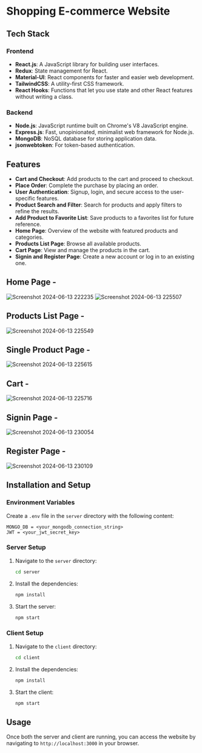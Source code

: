 # Shopping E-commerce Website

## Tech Stack

### Frontend
- **React.js**: A JavaScript library for building user interfaces.
- **Redux**: State management for React.
- **Material-UI**: React components for faster and easier web development.
- **TailwindCSS**: A utility-first CSS framework.
- **React Hooks**: Functions that let you use state and other React features without writing a class.

### Backend
- **Node.js**: JavaScript runtime built on Chrome's V8 JavaScript engine.
- **Express.js**: Fast, unopinionated, minimalist web framework for Node.js.
- **MongoDB**: NoSQL database for storing application data.
- **jsonwebtoken**: For token-based authentication.

## Features
- **Cart and Checkout**: Add products to the cart and proceed to checkout.
- **Place Order**: Complete the purchase by placing an order.
- **User Authentication**: Signup, login, and secure access to the user-specific features.
- **Product Search and Filter**: Search for products and apply filters to refine the results.
- **Add Product to Favorite List**: Save products to a favorites list for future reference.
- **Home Page**: Overview of the website with featured products and categories.
- **Products List Page**: Browse all available products.
- **Cart Page**: View and manage the products in the cart.
- **Signin and Register Page**: Create a new account or log in to an existing one.

## Home Page - 
![Screenshot 2024-06-13 222235](https://github.com/amitesh197/Ecommerce_Website/assets/123076729/2b67ce01-9da0-4150-b8cd-726cfc40b67a)
![Screenshot 2024-06-13 225507](https://github.com/amitesh197/Ecommerce_Website/assets/123076729/daa70f28-7357-4079-82ee-f31bb74662fc)

## Products List Page - 
![Screenshot 2024-06-13 225549](https://github.com/amitesh197/Ecommerce_Website/assets/123076729/4893a59f-1c7b-4eac-8766-a155ea81613c)

## Single Product Page - 
![Screenshot 2024-06-13 225615](https://github.com/amitesh197/Ecommerce_Website/assets/123076729/bcc78b74-7208-49a5-81df-0f78c375741e)

## Cart - 
![Screenshot 2024-06-13 225716](https://github.com/amitesh197/Ecommerce_Website/assets/123076729/9b8b3659-2950-4671-94b8-407f69e24e4d)

## Signin Page - 
![Screenshot 2024-06-13 230054](https://github.com/amitesh197/Ecommerce_Website/assets/123076729/decf72de-aad1-41ad-9a9b-9fce6881f35a)

## Register Page - 
![Screenshot 2024-06-13 230109](https://github.com/amitesh197/Ecommerce_Website/assets/123076729/9ba5813c-4baf-41d5-a5c1-74ceb1f29a4e)


## Installation and Setup

### Environment Variables
Create a `.env` file in the `server` directory with the following content:

```
MONGO_DB = <your_mongodb_connection_string>
JWT = <your_jwt_secret_key>
```

### Server Setup
1. Navigate to the `server` directory:
   ```bash
   cd server
   ```
2. Install the dependencies:
   ```bash
   npm install
   ```
3. Start the server:
   ```bash
   npm start
   ```

### Client Setup
1. Navigate to the `client` directory:
   ```bash
   cd client
   ```
2. Install the dependencies:
   ```bash
   npm install
   ```
3. Start the client:
   ```bash
   npm start
   ```

## Usage
Once both the server and client are running, you can access the website by navigating to `http://localhost:3000` in your browser.
